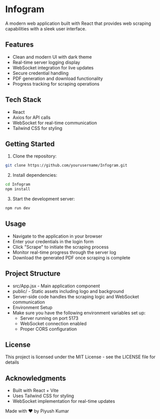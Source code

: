 # Infogram

A modern web application built with React that provides web scraping capabilities with a sleek user interface.

## Features

- Clean and modern UI with dark theme
- Real-time server logging display
- WebSocket integration for live updates
- Secure credential handling
- PDF generation and download functionality
- Progress tracking for scraping operations

## Tech Stack

- React
- Axios for API calls
- WebSocket for real-time communication
- Tailwind CSS for styling

## Getting Started

1. Clone the repository:
```bash
git clone https://github.com/yourusername/Infogram.git
```
2. Install dependencies:
```bash
cd Infogram
npm install
```
3. Start the development server:
```bash
npm run dev
```

## Usage
- Navigate to the application in your browser
- Enter your credentials in the login form
- Click "Scrape" to initiate the scraping process
- Monitor real-time progress through the server log
- Download the generated PDF once scraping is complete

## Project Structure
- src/App.jsx - Main application component
- public/ - Static assets including logo and background
- Server-side code handles the scraping logic and WebSocket communication
- Environment Setup
- Make sure you have the following environment variables set up:
   - Server running on port 5173
   - WebSocket connection enabled
   - Proper CORS configuration

## License
This project is licensed under the MIT License - see the LICENSE file for details

## Acknowledgments
- Built with React + Vite
- Uses Tailwind CSS for styling
- WebSocket implementation for real-time updates
  
Made with ❤️ by Piyush Kumar

